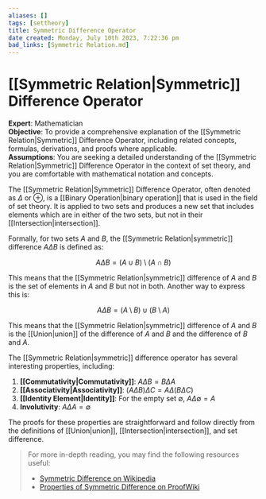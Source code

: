 ```yaml
---
aliases: []
tags: [settheory]
title: Symmetric Difference Operator
date created: Monday, July 10th 2023, 7:22:36 pm
bad_links: [Symmetric Relation.md]
---
```

# [[Symmetric Relation|Symmetric]] Difference Operator

**Expert**: Mathematician  
**Objective**: To provide a comprehensive explanation of the [[Symmetric Relation|Symmetric]] Difference Operator, including related concepts, formulas, derivations, and proofs where applicable.  
**Assumptions**: You are seeking a detailed understanding of the [[Symmetric Relation|Symmetric]] Difference Operator in the context of set theory, and you are comfortable with mathematical notation and concepts.

The [[Symmetric Relation|Symmetric]] Difference Operator, often denoted as $\Delta$ or $\oplus$, is a [[Binary Operation|binary operation]] that is used in the field of set theory. It is applied to two sets and produces a new set that includes elements which are in either of the two sets, but not in their [[Intersection|intersection]].

Formally, for two sets $A$ and $B$, the [[Symmetric Relation|symmetric]] difference $A \Delta B$ is defined as:

$$
A \Delta B = (A \cup B) \setminus (A \cap B)
$$

This means that the [[Symmetric Relation|symmetric]] difference of $A$ and $B$ is the set of elements in $A$ and $B$ but not in both. Another way to express this is:

$$
A \Delta B = (A \setminus B) \cup (B \setminus A)
$$

This means that the [[Symmetric Relation|symmetric]] difference of $A$ and $B$ is the [[Union|union]] of the difference of $A$ and $B$ and the difference of $B$ and $A$.

The [[Symmetric Relation|symmetric]] difference operator has several interesting properties, including:

1. **[[Commutativity|Commutativity]]**: $A \Delta B = B \Delta A$
2. **[[Associativity|Associativity]]**: $(A \Delta B) \Delta C = A \Delta (B \Delta C)$
3. **[[Identity Element|Identity]]**: For the empty set $\emptyset$, $A \Delta \emptyset = A$
4. **Involutivity**: $A \Delta A = \emptyset$

The proofs for these properties are straightforward and follow directly from the definitions of [[Union|union]], [[Intersection|intersection]], and set difference.

> For more in-depth reading, you may find the following resources useful:
> - [Symmetric Difference on Wikipedia](https://www.google.com/search?q=Symmetric+Difference+site:wikipedia.org)
> - [Properties of Symmetric Difference on ProofWiki](https://www.google.com/search?q=Properties+of+Symmetric+Difference+site:proofwiki.org)